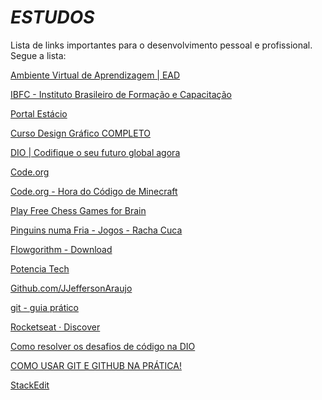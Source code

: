 ﻿# ***ESTUDOS***

Lista de links importantes para o desenvolvimento pessoal e profissional. Segue a lista:

[Ambiente Virtual de Aprendizagem | EAD](http://ead.educacao.pe.gov.br/)

[IBFC - Instituto Brasileiro de Formação e Capacitação](https://www.ibfc.org.br/menus/home)

[Portal Estácio](https://estacio.br/candidato)

[Curso Design Gráfico COMPLETO](https://www.udemy.com/course/curso-design-grafico-completo/)

[DIO | Codifique o seu futuro global agora](https://web.dio.me/home)

[Code.org](https://code.org/)

[Code.org - Hora do Código de Minecraft](https://studio.code.org/s/mc/lessons/1/levels/1)

[Play Free Chess Games for Brain](https://www.proprofsgames.com/chess/)

[Pinguins numa Fria - Jogos - Racha Cuca](https://rachacuca.com.br/jogos/pinguins-numa-fria/)

[Flowgorithm - Download](http://www.flowgorithm.org/download/index.html)

[Potencia Tech](https://potenciatech.com.br/)

[Github.com/JJeffersonAraujo](https://github.com/JJeffersonAraujo)

[git - guia prático](https://rogerdudler.github.io/git-guide/index.pt_BR.html)

[Rocketseat · Discover](https://www.rocketseat.com.br/discover)

[Como resolver os desafios de código na DIO](https://www.youtube.com/watch?v=IqLQHHUpHgw)

[COMO USAR GIT E GITHUB NA PRÁTICA!](https://www.youtube.com/watch?v=UBAX-13g8OM)

[StackEdit](https://stackedit.io/app#)
